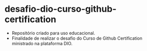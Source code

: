 # desafio-dio-curso-github-certification
- Repositório criado para uso educacional.
- Finalidade de realizar o desafio do Curso de Github Certification ministrado na plataforma DIO.
